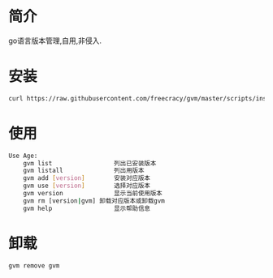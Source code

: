 # 简介
go语言版本管理,自用,非侵入.

# 安装

```bash
curl https://raw.githubusercontent.com/freecracy/gvm/master/scripts/install | bash
```

# 使用
```bash
Use Age:
    gvm list                 列出已安装版本
    gvm listall              列出用版本
    gvm add [version]        安装对应版本
    gvm use [version]        选择对应版本
    gvm version              显示当前使用版本
    gvm rm [version|gvm] 卸载对应版本或卸载gvm
    gvm help                 显示帮助信息
```

# 卸载
```bash
gvm remove gvm
```
